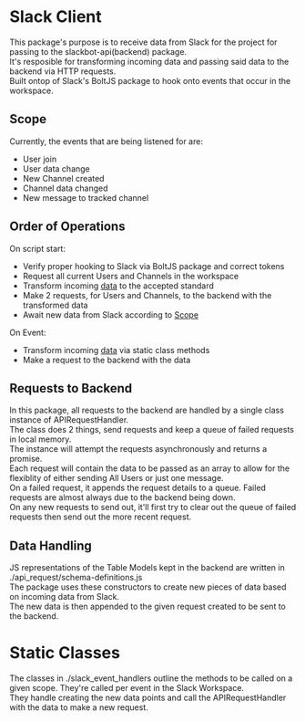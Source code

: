 # Slack Client

This package's purpose is to receive data from Slack for the project for passing to the slackbot-api(backend) package.  
It's resposible for transforming incoming data and passing said data to the backend via HTTP requests.  
Built ontop of Slack's BoltJS package to hook onto events that occur in the workspace. 
  
## Scope
Currently, the events that are being listened for are:
- User join
- User data change
- New Channel created
- Channel data changed
- New message to tracked channel
  
## Order of Operations

On script start:
- Verify proper hooking to Slack via BoltJS package and correct tokens
- Request all current Users and Channels in the workspace
- Transform incoming [data](#data-handling) to the accepted standard 
- Make 2 requests, for Users and Channels, to the backend with the transformed data
- Await new data from Slack according to [Scope](#scope)

On Event:
- Transform incoming [data](#data-handling) via static class methods
- Make a request to the backend with the data

## Requests to Backend
In this package, all requests to the backend are handled by a single class instance of APIRequestHandler.  
The class does 2 things, send requests and keep a queue of failed requests in local memory.  
The instance will attempt the requests asynchronously and returns a promise.  
Each request will contain the data to be passed as an array to allow for the flexiblity of either sending All Users or just one message.  
On a failed request, it appends the request details to a queue. Failed requests are almost always due to the backend being down.  
On any new requests to send out, it'll first try to clear out the queue of failed requests then send out the more recent request.  

## Data Handling
JS representations of the Table Models kept in the backend are written in ./api_request/schema-definitions.js  
The package uses these constructors to create new pieces of data based on incoming data from Slack.  
The new data is then appended to the given request created to be sent to the backend.  

# Static Classes
The classes in ./slack_event_handlers outline the methods to be called on a given scope. They're called per event in the Slack Workspace.  
They handle creating the new data points and call the APIRequestHandler with the data to make a new request.






